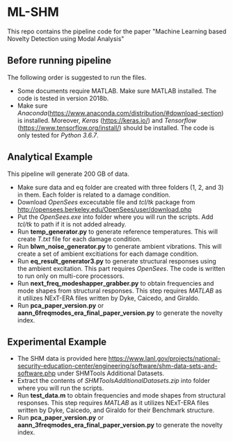 # ML-SHM
This repo contains the pipeline code for the paper "Machine Learning based Novelty Detection using Modal Analysis"

## Before running pipeline
The following order is suggested to run the files. 
* Some documents require MATLAB. Make sure MATLAB installed. The code is tested in version 2018b.
* Make sure *Anaconda*(https://www.anaconda.com/distribution/#download-section) is installed. Moreover, *Keras* (https://keras.io/) and *Tensorflow* (https://www.tensorflow.org/install/) should be installed. The code is only tested for *Python 3.6.7*.

## Analytical Example
This pipeline will generate 200 GB of data.
* Make sure data and eq folder are created with three folders (1, 2, and 3) in them. Each folder is related to a damage condition.
* Download *OpenSees* excecutable file and *tcl/tk* package from http://opensees.berkeley.edu/OpenSees/user/download.php
* Put the *OpenSees.exe* into folder where you will run the scripts. Add *tcl/tk* to path if it is not added already.
* Run **temp_generator.py** to generate reference temperatures. This will create *T.txt* file for each damage condition.
* Run **blwn_noise_generator.py** to generate ambient vibrations. This will create a set of ambient excitiations for each damage condition.
* Run **eq_result_generator3.py** to generate structural responses using the ambient excitation. This part requires *OpenSees*. The code is written to run only on multi-core processors.
* Run **next_freq_modeshapper_grabber.py** to obtain frequencies and mode shapes from structural responses. This step requires *MATLAB* as it utilizes NExT-ERA files written by Dyke, Caicedo, and Giraldo.
* Run **pca_paper_version.py** or **aann_6freqmodes_era_final_paper_version.py** to generate the novelty index.

## Experimental Example
* The SHM data is provided here
https://www.lanl.gov/projects/national-security-education-center/engineering/software/shm-data-sets-and-software.php under SHMTools Additional Datasets.
* Extract the contents of *SHMToolsAdditionalDatasets.zip* into folder where you will run the scripts.
* Run **test_data.m** to obtain frequencies and mode shapes from structural responses. This step requires *MATLAB* as it utilizes NExT-ERA files written by Dyke, Caicedo, and Giraldo for their Benchmark structure.
* Run **pca_paper_version.py** or **aann_3freqmodes_era_final_paper_version.py** to generate the novelty index.
